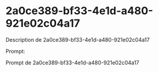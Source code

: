 # 2a0ce389-bf33-4e1d-a480-921e02c04a17

Description de 2a0ce389-bf33-4e1d-a480-921e02c04a17

Prompt:

Prompt de 2a0ce389-bf33-4e1d-a480-921e02c04a17